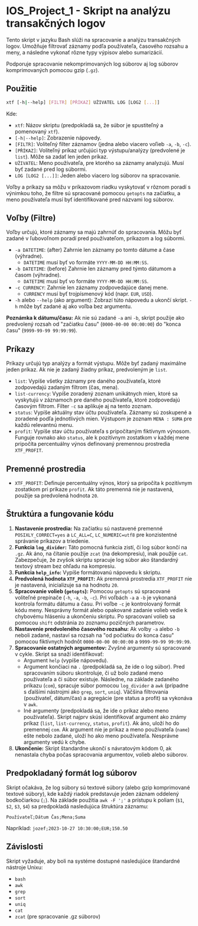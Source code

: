 # IOS_Project_1 - Skript na analýzu transakčných logov

Tento skript v jazyku Bash slúži na spracovanie a analýzu transakčných logov. Umožňuje filtrovať záznamy podľa používateľa, časového rozsahu a meny, a následne vykonať rôzne typy výpisov alebo sumarizácií.

Podporuje spracovanie nekomprimovaných log súborov aj log súborov komprimovaných pomocou gzip (`.gz`).

## Použitie

```bash
xtf [-h|--help] [FILTR] [PŘÍKAZ] UŽIVATEL LOG [LOG2 [...]]
```

Kde:
*   `xtf`: Názov skriptu (predpokladá sa, že súbor je spustiteľný a pomenovaný `xtf`).
*   `[-h|--help]`: Zobrazenie nápovedy.
*   `[FILTR]`: Voliteľný filter záznamov (jedna alebo viacero voľieb `-a`, `-b`, `-c`).
*   `[PŘÍKAZ]`: Voliteľný príkaz určujúci typ výstupu/analýzy (predvolené je `list`). Môže sa zadať len jeden príkaz.
*   `UŽIVATEL`: Meno používateľa, pre ktorého sa záznamy analyzujú. Musí byť zadané pred log súbormi.
*   `LOG [LOG2 [...]]`: Jeden alebo viacero log súborov na spracovanie.

Voľby a príkazy sa môžu v príkazovom riadku vyskytovať v rôznom poradí s výnimkou toho, že filtre sú spracované pomocou `getopts` na začiatku, a meno používateľa musí byť identifikované pred názvami log súborov.

## Voľby (Filtre)

Voľby určujú, ktoré záznamy sa majú zahrnúť do spracovania. Môžu byť zadané v ľubovoľnom poradí pred používateľom, príkazom a log súbormi.

*   `-a DATETIME`: (after) Zahrnie len záznamy po tomto dátume a čase (výhradne).
    *   `DATETIME` musí byť vo formáte `YYYY-MM-DD HH:MM:SS`.
*   `-b DATETIME`: (before) Zahrnie len záznamy pred týmto dátumom a časom (výhradne).
    *   `DATETIME` musí byť vo formáte `YYYY-MM-DD HH:MM:SS`.
*   `-c CURRENCY`: Zahrnie len záznamy zodpovedajúce danej mene.
    *   `CURRENCY` musí byť trojpísmenový kód (napr. `EUR`, `USD`).
*   `-h` alebo `--help` (ako argument): Zobrazí túto nápovedu a ukončí skript. `-h` môže byť zadané aj ako voľba bez argumentu.

**Poznámka k dátumu/času:** Ak nie sú zadané `-a` ani `-b`, skript použije ako predvolený rozsah od "začiatku času" (`0000-00-00 00:00:00`) do "konca času" (`9999-99-99 99:99:99`).

## Príkazy

Príkazy určujú typ analýzy a formát výstupu. Môže byť zadaný maximálne jeden príkaz. Ak nie je zadaný žiadny príkaz, predvoleným je `list`.

*   `list`: Vypíše všetky záznamy pre daného používateľa, ktoré zodpovedajú zadaným filtrom (čas, mena).
*   `list-currency`: Vypíše zoradený zoznam unikátnych mien, ktoré sa vyskytujú v záznamoch pre daného používateľa, ktoré zodpovedajú časovým filtrom. Filter `-c` sa aplikuje aj na tento zoznam.
*   `status`: Vypíše aktuálny stav účtu používateľa. Záznamy sú zoskupené a zoradené podľa jednotlivých mien. Výstupom je zoznam `MENA : SUMA` pre každú relevantnú menu.
*   `profit`: Vypíše stav účtu používateľa s pripočítaným fiktívnym výnosom. Funguje rovnako ako `status`, ale k pozitívnym zostatkom v každej mene pripočíta percentuálny výnos definovaný premennou prostredia `XTF_PROFIT`.

## Premenné prostredia

*   `XTF_PROFIT`: Definuje percentuálny výnos, ktorý sa pripočíta k pozitívnym zostatkom pri príkaze `profit`. Ak táto premenná nie je nastavená, použije sa predvolená hodnota `20`.

## Štruktúra a fungovanie kódu

1.  **Nastavenie prostredia:** Na začiatku sú nastavené premenné `POSIXLY_CORRECT=yes` a `LC_ALL=C`, `LC_NUMERIC=utf8` pre konzistentné správanie príkazov a triedenie.
2.  **Funkcia `log_divider`:** Táto pomocná funkcia zistí, či log súbor končí na `.gz`. Ak áno, na čítanie použije `zcat` (na dekompresiu), inak použije `cat`. Zabezpečuje, že zvyšok skriptu spracuje log súbor ako štandardný textový stream bez ohľadu na kompresiu.
3.  **Funkcia `help_info`:** Vypíše formátovanú nápovedu k skriptu.
4.  **Predvolená hodnota `XTF_PROFIT`:** Ak premenná prostredia `XTF_PROFIT` nie je nastavená, inicializuje sa na hodnotu `20`.
5.  **Spracovanie volieb (`getopts`):** Pomocou `getopts` sú spracované voliteľné prepínače (`-h`, `-a`, `-b`, `-c`). Pri voľbách `-a` a `-b` je vykonaná kontrola formátu dátumu a času. Pri voľbe `-c` je kontrolovaný formát kódu meny. Nesprávny formát alebo opakované zadanie volieb vedie k chybovému hláseniu a ukončeniu skriptu. Po spracovaní volieb sa pomocou `shift` odstránia zo zoznamu pozičných parametrov.
6.  **Nastavenie predvoleného časového rozsahu:** Ak volby `-a` alebo `-b` neboli zadané, nastaví sa rozsah na "od počiatku do konca času" pomocou fiktívnych hodnôt `0000-00-00 00:00:00` a `9999-99-99 99:99:99`.
7.  **Spracovanie ostatných argumentov:** Zvyšné argumenty sú spracované v cykle. Skript sa snaží identifikovať:
    *   Argument `help` (vypíše nápovedu).
    *   Argument končiaci na `.` (predpokladá sa, že ide o log súbor). Pred spracovaním súboru skontroluje, či už bolo zadané meno používateľa a či súbor existuje. Následne, na základe zadaného príkazu (`com`), spracuje súbor pomocou `log_divider` a `awk` (prípadne s ďalšími nástrojmi ako `grep`, `sort`, `uniq`). Väčšina filtrovania (používateľ, dátum/čas) a agregácie (pre status a profit) sa vykonáva v `awk`.
    *   Iné argumenty (predpokladá sa, že ide o príkaz alebo meno používateľa). Skript najprv skúsi identifikovať argument ako známy príkaz (`list`, `list-currency`, `status`, `profit`). Ak áno, uloží ho do premennej `com`. Ak argument nie je príkaz a meno používateľa (`name`) ešte nebolo zadané, uloží ho ako meno používateľa. Nesprávne argumenty vedú k chybe.
8.  **Ukončenie:** Skript štandardne ukončí s návratovým kódom 0, ak nenastala chyba počas spracovania argumentov, volieb alebo súborov.

## Predpokladaný formát log súborov

Skript očakáva, že log súbory sú textové súbory (alebo gzip komprimované textové súbory), kde každý riadok predstavuje jeden záznam oddelený bodkočiarkou (`;`). Na základe použitia `awk -F ';'` a prístupu k poliam (`$1`, `$2`, `$3`, `$4`) sa predpokladá nasledujúca štruktúra záznamu:

`Používateľ;Dátum Čas;Mena;Suma`

Napríklad: `jozef;2023-10-27 10:30:00;EUR;150.50`

## Závislosti

Skript vyžaduje, aby boli na systéme dostupné nasledujúce štandardné nástroje Unixu:

*   `bash`
*   `awk`
*   `grep`
*   `sort`
*   `uniq`
*   `cat`
*   `zcat` (pre spracovanie .gz súborov)